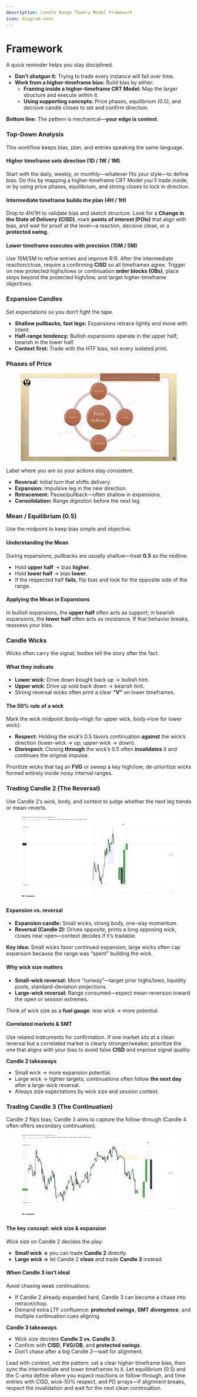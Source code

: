 ```yaml
---
description: Candle Range Theory Model Framework
icon: diagram-venn
---
```


# Framework

A quick reminder helps you stay disciplined.

* **Don’t shotgun it:** Trying to trade every instance will fail over time.
* **Work from a higher-timeframe bias:** Build bias by either:
  * **Framing inside a higher-timeframe CRT Model:** Map the larger structure and execute within it.
  * **Using supporting concepts:** Price phases, equilibrium (0.5), and decisive candle closes to set and confirm direction.

**Bottom line:** The pattern is mechanical—**your edge is context**.

### Top-Down Analysis

This workflow keeps bias, plan, and entries speaking the same language.

#### Higher timeframe sets direction (1D / 1W / 1M)

Start with the daily, weekly, or monthly—whatever fits your style—to define bias. Do this by mapping a higher-timeframe CRT Model you’ll trade inside, or by using price phases, equilibrium, and strong closes to lock in direction.

#### Intermediate timeframe builds the plan (4H / 1H)

Drop to 4H/1H to validate bias and sketch structure. Look for a **Change in the State of Delivery (CISD)**, mark **points of interest (POIs)** that align with bias, and wait for proof at the level—a reaction, decisive close, or a **protected swing**.

#### Lower timeframe executes with precision (15M / 5M)

Use 15M/5M to refine entries and improve R:R. After the intermediate reaction/close, require a confirming **CISD** so all timeframes agree. Trigger on new protected highs/lows or continuation **order blocks (OBs)**, place stops beyond the protected high/low, and target higher-timeframe objectives.

### Expansion Candles

Set expectations so you don’t fight the tape.

* **Shallow pullbacks, fast legs:** Expansions retrace lightly and move with intent.
* **Half-range tendency:** Bullish expansions operate in the upper half; bearish in the lower half.
* **Context first:** Trade with the HTF bias, not every isolated print.

### Phases of Price

<figure><img src="../../.gitbook/assets/docs-crt-009.png" alt=""><figcaption></figcaption></figure>

Label where you are so your actions stay consistent.

* **Reversal:** Initial turn that shifts delivery.
* **Expansion:** Impulsive leg in the new direction.
* **Retracement:** Pause/pullback—often shallow in expansions.
* **Consolidation:** Range digestion before the next leg.

### Mean / Equilibrium (0.5)

Use the midpoint to keep bias simple and objective.

#### Understanding the Mean

During expansions, pullbacks are usually shallow—treat **0.5** as the midline:

* Hold **upper half** → bias **higher**.
* Hold **lower half** → bias **lower**.
* If the respected half **fails**, flip bias and look for the opposite side of the range.

#### Applying the Mean in Expansions

In bullish expansions, the **upper half** often acts as support; in bearish expansions, the **lower half** often acts as resistance. If that behavior breaks, reassess your bias.

### Candle Wicks

Wicks often carry the signal; bodies tell the story after the fact.

#### What they indicate

* **Lower wick:** Drive down bought back up → bullish hint.
* **Upper wick:** Drive up sold back down → bearish hint.
* Strong reversal wicks often print a clear **“V”** on lower timeframes.

#### The 50% rule of a wick

Mark the wick midpoint (body→high for upper wick, body→low for lower wick):

* **Respect:** Holding the wick’s 0.5 favors continuation **against** the wick’s direction (lower-wick → up; upper-wick → down).
* **Disrespect:** Closing **through** the wick’s 0.5 often **invalidates** it and continues the original impulse.

Prioritize wicks that tag an **FVG** or sweep a key high/low; de-prioritize wicks formed entirely inside noisy internal ranges.

### Trading Candle 2 (The Reversal)

Use Candle 2’s wick, body, and context to judge whether the next leg trends or mean-reverts.

<figure><img src="../../.gitbook/assets/docs-crt-007.png" alt=""><figcaption></figcaption></figure>

#### Expansion vs. reversal

* **Expansion candle:** Small wicks, strong body, one-way momentum.
* **Reversal (Candle 2):** Drives opposite, prints a long opposing wick, closes near open—context decides if it’s tradable.

**Key idea:** Small wicks favor continued expansion; large wicks often cap expansion because the range was “spent” building the wick.

#### Why wick size matters

* **Small-wick reversal:** More “runway”—target prior highs/lows, liquidity pools, standard-deviation projections.
* **Large-wick reversal:** Range consumed—expect mean-reversion toward the open or session extremes.

Think of wick size as a **fuel gauge**: less wick → more potential.

#### Correlated markets & SMT

Use related instruments for confirmation. If one market sits at a clean reversal but a correlated market is clearly stronger/weaker, prioritize the one that aligns with your bias to avoid false **CISD** and improve signal quality.

**Candle 2 takeaways**

* Small wick → more expansion potential.
* Large wick → tighter targets; continuations often follow **the next day** after a large-wick reversal.
* Always size expectations by wick size and session context.

### Trading Candle 3 (The Continuation)

Candle 2 flips bias; Candle 3 aims to capture the follow-through (Candle 4 often offers secondary continuation).

<figure><img src="../../.gitbook/assets/docs-crt-006.png" alt=""><figcaption></figcaption></figure>

#### The key concept: wick size & expansion

Wick size on Candle 2 decides the play:

* **Small wick →** you can trade **Candle 2** directly.
* **Large wick →** let Candle 2 **close** and trade **Candle 3** instead.

#### When Candle 3 isn’t ideal

Avoid chasing weak continuations:

* If Candle 2 already expanded hard, Candle 3 can become a chase into retrace/chop.
* Demand extra LTF confluence: **protected swings**, **SMT divergence**, and multiple continuation cues aligning.

**Candle 3 takeaways**

* Wick size decides **Candle 2 vs. Candle 3**.
* Confirm with **CISD**, **FVG/OB**, and **protected swings**.
* Don’t chase after a big Candle 2—wait for alignment.

Lead with context, not the pattern: set a clear higher-timeframe bias, then sync the intermediate and lower timeframes to it. Let equilibrium (0.5) and the C-area define where you expect reactions or follow-through, and time entries with CISD, wick-50% respect, and PD arrays—if alignment breaks, respect the invalidation and wait for the next clean continuation.
